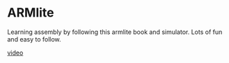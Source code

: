 # ARMlite

Learning assembly by following this armlite book and simulator.
Lots of fun and easy to follow.


[video](https://github.com/user-attachments/assets/54d5502c-f30a-4bb7-8aeb-a05954c50d16)
